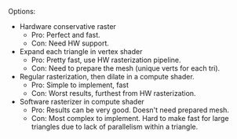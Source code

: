 Options:
- Hardware conservative raster
  - Pro: Perfect and fast.
  - Con: Need HW support.
- Expand each triangle in vertex shader
  - Pro: Pretty fast, use HW rasterization pipeline.
  - Con: Need to prepare the mesh (unique verts for each tri).
- Regular rasterization, then dilate in a compute shader.
  - Pro: Simple to implement, fast
  - Con: Worst results, furthest from HW rasterization.
- Software rasterizer in compute shader
  - Pro: Results can be very good. Doesn't need prepared mesh.
  - Con: Most complex to implement. Hard to make fast for large triangles due to lack of parallelism within a triangle.

